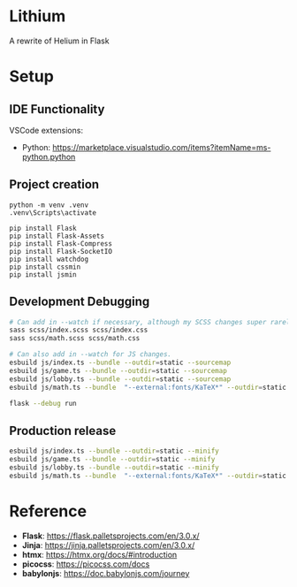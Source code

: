 # Lithium
A rewrite of Helium in Flask

# Setup

## IDE Functionality
VSCode extensions:
- Python: https://marketplace.visualstudio.com/items?itemName=ms-python.python

## Project creation
```batch
python -m venv .venv
.venv\Scripts\activate
```

```batch
pip install Flask
pip install Flask-Assets
pip install Flask-Compress
pip install Flask-SocketIO
pip install watchdog
pip install cssmin
pip install jsmin
```

## Development Debugging
```bash
# Can add in --watch if necessary, although my SCSS changes super rarely.
sass scss/index.scss scss/index.css
sass scss/math.scss scss/math.css

# Can also add in --watch for JS changes.
esbuild js/index.ts --bundle --outdir=static --sourcemap
esbuild js/game.ts --bundle --outdir=static --sourcemap
esbuild js/lobby.ts --bundle --outdir=static --sourcemap
esbuild js/math.ts --bundle  "--external:fonts/KaTeX*" --outdir=static --sourcemap 

flask --debug run
```

## Production release
```bash
esbuild js/index.ts --bundle --outdir=static --minify
esbuild js/game.ts --bundle --outdir=static --minify
esbuild js/lobby.ts --bundle --outdir=static --minify
esbuild js/math.ts --bundle  "--external:fonts/KaTeX*" --outdir=static --minify
```

# Reference
- **Flask**: https://flask.palletsprojects.com/en/3.0.x/
- **Jinja**: https://jinja.palletsprojects.com/en/3.0.x/
- **htmx**: https://htmx.org/docs/#introduction
- **picocss**: https://picocss.com/docs
- **babylonjs**: https://doc.babylonjs.com/journey

